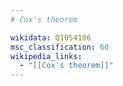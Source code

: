 ```yaml
---
# Cox's theorem

wikidata: Q1054106
msc_classification: 60
wikipedia_links:
  - "[[Cox's theorem]]"
---
```

